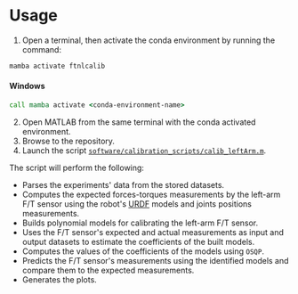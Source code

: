 # Usage

1. Open a terminal, then activate the conda environment by running the command:

```sh
mamba activate ftnlcalib
```

#### Windows

   ```cmd
   call mamba activate <conda-environment-name>
   ```

2. Open MATLAB from the same terminal with the conda activated environment.
3. Browse to the repository.
4. Launch the script [`software/calibration_scripts/calib_leftArm.m`](./software/calibration_scripts/calib_leftArm.m).

The script will perform the following:
  * Parses the experiments' data from the stored datasets.
  * Computes the expected forces-torques measurements by the left-arm F/T sensor using the robot's [URDF](http://wiki.ros.org/urdf/XML/model) models and joints positions measurements.
  * Builds polynomial models for calibrating the left-arm F/T sensor.
  * Uses the F/T sensor's expected and actual measurements as input and output datasets to estimate the coefficients of the built models.
  * Computes the values of the coefficients of the models using `OSQP`.
  * Predicts the F/T sensor's measurements using the identified models and compare them to the expected measurements.
  * Generates the plots.
